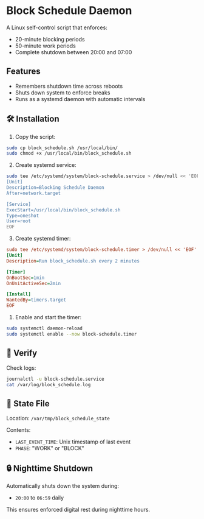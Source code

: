 
# Block Schedule Daemon

A Linux self-control script that enforces:
- 20-minute blocking periods
- 50-minute work periods
- Complete shutdown between 20:00 and 07:00

## Features

- Remembers shutdown time across reboots
- Shuts down system to enforce breaks
- Runs as a systemd daemon with automatic intervals

## 🛠️ Installation

1. Copy the script:

```bash
sudo cp block_schedule.sh /usr/local/bin/
sudo chmod +x /usr/local/bin/block_schedule.sh
```

2. Create systemd service:

```bash
sudo tee /etc/systemd/system/block-schedule.service > /dev/null << 'EOF'
[Unit]
Description=Blocking Schedule Daemon
After=network.target

[Service]
ExecStart=/usr/local/bin/block_schedule.sh
Type=oneshot
User=root
EOF
```


3. Create systemd timer:

```ini
sudo tee /etc/systemd/system/block-schedule.timer > /dev/null << 'EOF'
[Unit]
Description=Run block_schedule.sh every 2 minutes

[Timer]
OnBootSec=1min
OnUnitActiveSec=2min

[Install]
WantedBy=timers.target
EOF
```


1. Enable and start the timer:

```bash
sudo systemctl daemon-reload
sudo systemctl enable --now block-schedule.timer
```

## 🧪 Verify

Check logs:

```bash
journalctl -u block-schedule.service
cat /var/log/block_schedule.log
```

## 📁 State File

Location: `/var/tmp/block_schedule_state`

Contents:
- `LAST_EVENT_TIME`: Unix timestamp of last event
- `PHASE`: "WORK" or "BLOCK"

## 🔒 Nighttime Shutdown

Automatically shuts down the system during:

- `20:00` to `06:59` daily

This ensures enforced digital rest during nighttime hours.
